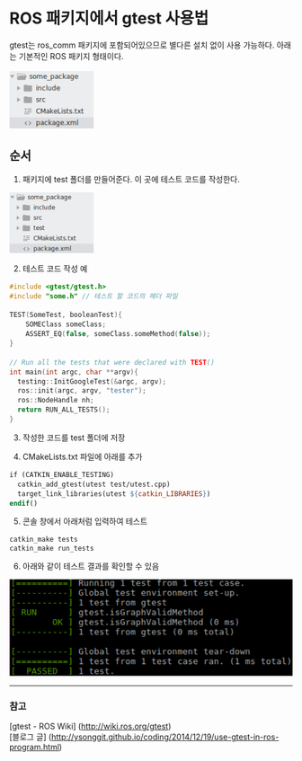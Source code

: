 # ROS 패키지에서 gtest 사용법

gtest는 ros_comm 패키지에 포함되어있으므로 별다른 설치 없이 사용 가능하다. 아래는 기본적인 ROS 패키지 형태이다. <br/> <br/>
<img src="img/folders_without_test.png" width="150">

## 순서

1. 패키지에 test 폴더를 만들어준다. 이 곳에 테스트 코드를 작성한다.
<img src="img/folders_with_test.png" width="150">

2. 테스트 코드 작성 예
```cpp
#include <gtest/gtest.h>
#include "some.h" // 테스트 할 코드의 헤더 파일

TEST(SomeTest, booleanTest){
	SOMEClass someClass;
	ASSERT_EQ(false, someClass.someMethod(false));
}

// Run all the tests that were declared with TEST()
int main(int argc, char **argv){
  testing::InitGoogleTest(&argc, argv);
  ros::init(argc, argv, "tester");
  ros::NodeHandle nh;
  return RUN_ALL_TESTS();
}
```

3. 작성한 코드를 test 폴더에 저장

4. CMakeLists.txt 파일에 아래를 추가
```makefile
if (CATKIN_ENABLE_TESTING)
  catkin_add_gtest(utest test/utest.cpp)
  target_link_libraries(utest ${catkin_LIBRARIES})
endif()
```

5. 콘솔 창에서 아래처럼 입력하여 테스트
```
catkin_make tests
catkin_make run_tests
```
6. 아래와 같이 테스트 결과를 확인할 수 있음
<img src="img/testResult.png" width="600">

---
### 참고
[gtest - ROS Wiki] (http://wiki.ros.org/gtest) </br>
[블로그 글] (http://ysonggit.github.io/coding/2014/12/19/use-gtest-in-ros-program.html) </br>
